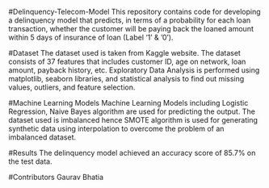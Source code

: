 #Delinquency-Telecom-Model
This repository contains code for developing a delinquency model that predicts, in terms of a probability for each loan transaction, whether the customer will be paying back the loaned amount within 5 days of insurance of loan (Label ‘1’ & ’0’).

#Dataset
The dataset used is taken from Kaggle website.
The dataset consists of 37 features that includes customer ID, age on network, loan amount, payback history, etc. Exploratory Data Analysis is performed using matplotlib, seaborn libraries, and statistical analysis to find out missing values, outliers, and feature selection.

#Machine Learning Models
Machine Learning Models including Logistic Regression, Naive Bayes algorithm are used for predicting the output. The dataset used is imbalanced hence SMOTE algorithm is used for generating synthetic data using interpolation to overcome the problem of an imbalanced dataset.

#Results
The delinquency model achieved an accuracy score of 85.7% on the test data.

#Contributors
Gaurav Bhatia
